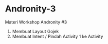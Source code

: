 # Andronity-3
Materi Workshop Andronity #3
1. Membuat Layout Gojek
2. Membuat Intent / Pindah Activity 1 ke Activity
